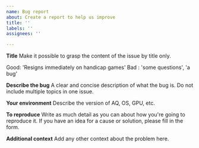 ```yaml
---
name: Bug report
about: Create a report to help us improve
title: ''
labels: ''
assignees: ''

---
```


**Title**
Make it possible to grasp the content of the issue by title only.

  Good: 'Resigns immediately on handicap games'
  Bad : 'some questions', 'a bug'

**Describe the bug**
A clear and concise description of what the bug is.
Do not include multiple topics in one issue.

**Your environment**
Describe the version of AQ, OS, GPU, etc.

**To reproduce**
Write as much detail as you can about how you're going to reproduce it.
If you have an idea for a cause or solution, please fill in the form.

**Additional context**
Add any other context about the problem here.
